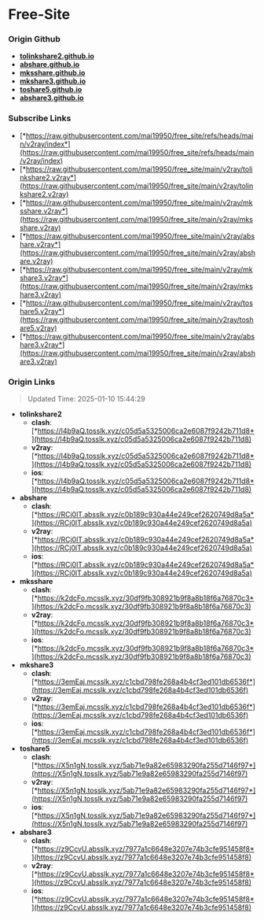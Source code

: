 # Free-Site

### Origin Github

- [**tolinkshare2.github.io**](https://github.com/tolinkshare2/tolinkshare2.github.io)
- [**abshare.github.io**](https://github.com/abshare/abshare.github.io)
- [**mksshare.github.io**](https://github.com/mksshare/mksshare.github.io)
- [**mkshare3.github.io**](https://github.com/mkshare3/mkshare3.github.io)
- [**toshare5.github.io**](https://github.com/toshare5/toshare5.github.io)
- [**abshare3.github.io**](https://github.com/abshare3/abshare3.github.io)

### Subscribe Links

- [*https://raw.githubusercontent.com/mai19950/free_site/refs/heads/main/v2ray/index*](https://raw.githubusercontent.com/mai19950/free_site/refs/heads/main/v2ray/index)
- [*https://raw.githubusercontent.com/mai19950/free_site/main/v2ray/tolinkshare2.v2ray*](https://raw.githubusercontent.com/mai19950/free_site/main/v2ray/tolinkshare2.v2ray)
- [*https://raw.githubusercontent.com/mai19950/free_site/main/v2ray/mksshare.v2ray*](https://raw.githubusercontent.com/mai19950/free_site/main/v2ray/mksshare.v2ray)
- [*https://raw.githubusercontent.com/mai19950/free_site/main/v2ray/abshare.v2ray*](https://raw.githubusercontent.com/mai19950/free_site/main/v2ray/abshare.v2ray)
- [*https://raw.githubusercontent.com/mai19950/free_site/main/v2ray/mkshare3.v2ray*](https://raw.githubusercontent.com/mai19950/free_site/main/v2ray/mkshare3.v2ray)
- [*https://raw.githubusercontent.com/mai19950/free_site/main/v2ray/toshare5.v2ray*](https://raw.githubusercontent.com/mai19950/free_site/main/v2ray/toshare5.v2ray)
- [*https://raw.githubusercontent.com/mai19950/free_site/main/v2ray/abshare3.v2ray*](https://raw.githubusercontent.com/mai19950/free_site/main/v2ray/abshare3.v2ray)

### Origin Links

> Updated Time: 2025-01-10 15:44:29

- **tolinkshare2**
  - **clash**: [*https://I4b9aQ.tosslk.xyz/c05d5a5325006ca2e6087f9242b711d8*](https://I4b9aQ.tosslk.xyz/c05d5a5325006ca2e6087f9242b711d8)
  - **v2ray**: [*https://I4b9aQ.tosslk.xyz/c05d5a5325006ca2e6087f9242b711d8*](https://I4b9aQ.tosslk.xyz/c05d5a5325006ca2e6087f9242b711d8)
  - **ios**: [*https://I4b9aQ.tosslk.xyz/c05d5a5325006ca2e6087f9242b711d8*](https://I4b9aQ.tosslk.xyz/c05d5a5325006ca2e6087f9242b711d8)
- **abshare**
  - **clash**: [*https://RCj0lT.absslk.xyz/c0b189c930a44e249cef2620749d8a5a*](https://RCj0lT.absslk.xyz/c0b189c930a44e249cef2620749d8a5a)
  - **v2ray**: [*https://RCj0lT.absslk.xyz/c0b189c930a44e249cef2620749d8a5a*](https://RCj0lT.absslk.xyz/c0b189c930a44e249cef2620749d8a5a)
  - **ios**: [*https://RCj0lT.absslk.xyz/c0b189c930a44e249cef2620749d8a5a*](https://RCj0lT.absslk.xyz/c0b189c930a44e249cef2620749d8a5a)
- **mksshare**
  - **clash**: [*https://k2dcFo.mcsslk.xyz/30df9fb308921b9f8a8b18f6a76870c3*](https://k2dcFo.mcsslk.xyz/30df9fb308921b9f8a8b18f6a76870c3)
  - **v2ray**: [*https://k2dcFo.mcsslk.xyz/30df9fb308921b9f8a8b18f6a76870c3*](https://k2dcFo.mcsslk.xyz/30df9fb308921b9f8a8b18f6a76870c3)
  - **ios**: [*https://k2dcFo.mcsslk.xyz/30df9fb308921b9f8a8b18f6a76870c3*](https://k2dcFo.mcsslk.xyz/30df9fb308921b9f8a8b18f6a76870c3)
- **mkshare3**
  - **clash**: [*https://3emEaj.mcsslk.xyz/c1cbd798fe268a4b4cf3ed101db6536f*](https://3emEaj.mcsslk.xyz/c1cbd798fe268a4b4cf3ed101db6536f)
  - **v2ray**: [*https://3emEaj.mcsslk.xyz/c1cbd798fe268a4b4cf3ed101db6536f*](https://3emEaj.mcsslk.xyz/c1cbd798fe268a4b4cf3ed101db6536f)
  - **ios**: [*https://3emEaj.mcsslk.xyz/c1cbd798fe268a4b4cf3ed101db6536f*](https://3emEaj.mcsslk.xyz/c1cbd798fe268a4b4cf3ed101db6536f)
- **toshare5**
  - **clash**: [*https://X5n1gN.tosslk.xyz/5ab71e9a82e65983290fa255d7146f97*](https://X5n1gN.tosslk.xyz/5ab71e9a82e65983290fa255d7146f97)
  - **v2ray**: [*https://X5n1gN.tosslk.xyz/5ab71e9a82e65983290fa255d7146f97*](https://X5n1gN.tosslk.xyz/5ab71e9a82e65983290fa255d7146f97)
  - **ios**: [*https://X5n1gN.tosslk.xyz/5ab71e9a82e65983290fa255d7146f97*](https://X5n1gN.tosslk.xyz/5ab71e9a82e65983290fa255d7146f97)
- **abshare3**
  - **clash**: [*https://z9CcvU.absslk.xyz/7977a1c6648e3207e74b3cfe951458f8*](https://z9CcvU.absslk.xyz/7977a1c6648e3207e74b3cfe951458f8)
  - **v2ray**: [*https://z9CcvU.absslk.xyz/7977a1c6648e3207e74b3cfe951458f8*](https://z9CcvU.absslk.xyz/7977a1c6648e3207e74b3cfe951458f8)
  - **ios**: [*https://z9CcvU.absslk.xyz/7977a1c6648e3207e74b3cfe951458f8*](https://z9CcvU.absslk.xyz/7977a1c6648e3207e74b3cfe951458f8)
